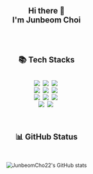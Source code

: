 <h2 align="center"> Hi there 👋<br/>I'm Junbeom Choi</h2>

<br/>
<br/>

<!--
**JunbeomCho22/JunbeomCho22** is a ✨ _special_ ✨ repository because its `README.md` (this file) appears on your GitHub profile.

Here are some ideas to get you started:

- 🔭 I’m currently working on ...
- 🌱 I’m currently learning ...
- 👯 I’m looking to collaborate on ...
- 🤔 I’m looking for help with ...
- 💬 Ask me about ...
- 📫 How to reach me: ...
- 😄 Pronouns: ...
- ⚡ Fun fact: ...
-->

<h2 align="center"> 📚 Tech Stacks </h2>
<br/>

<div align="center">
<img src="https://img.shields.io/badge/python-3776AB?style=for-the-badge&logo=python&logoColor=white">&nbsp
<img src="https://img.shields.io/badge/flask-000000?style=for-the-badge&logo=flask&logoColor=white">&nbsp
<img src="https://img.shields.io/badge/MSSQL-CC2927?style=for-the-badge&logo=microsoftsqlserver&logoColor=white">&nbsp
</div>

<div align="center">
<img src="https://img.shields.io/badge/azure-0078D4?style=for-the-badge&logo=microsoftazure&logoColor=white">&nbsp
<img src="https://img.shields.io/badge/webservice-0078D4?style=for-the-badge&logo=microsoftazure&logoColor=white">&nbsp
<img src="https://img.shields.io/badge/azurefunctions-0062AD?style=for-the-badge&logo=azurefunctions&logoColor=white">&nbsp
</div>

<div align="center">
<img src="https://img.shields.io/badge/powerapps-742774?style=for-the-badge&logo=powerapps&logoColor=white">&nbsp
<img src="https://img.shields.io/badge/automate-0066FF?style=for-the-badge&logo=powerautomate&logoColor=white">&nbsp
<img src="https://img.shields.io/badge/dataverse-088142?style=for-the-badge&logo=dataverse&logoColor=white">&nbsp
</div>

<div align="center">
<img src="https://img.shields.io/badge/github-181717?style=for-the-badge&logo=github&logoColor=white">&nbsp
<img src="https://img.shields.io/badge/git-F05032?style=for-the-badge&logo=git&logoColor=white">&nbsp
</div>

<br/>
<br/>

<h2 align="center"> 📊 GitHub Status </h2>

<br/>

<div align="center">

![JunbeomCho22's GitHub stats](https://github-readme-stats.vercel.app/api?username=Junbeomcho22&show_icons=true&theme=tokyonight)

</div>
